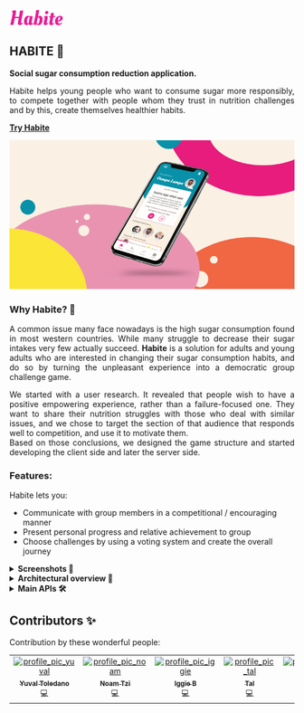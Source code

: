 
![](https://github.com/Yuval-Toledano/Habite/blob/main/src/images/logo.svg)

## HABITE 🍬 
<p><b>Social sugar consumption reduction application.</b></p>
<p align="justify" >Habite helps young people who want to consume sugar more responsibly, to compete together with people whom they trust in nutrition challenges and by this, create themselves healthier habits.</>

<b><a href="https://habite-fd756.web.app">Try Habite</a></b>

<p align="center">
  <img src='https://github.com/Yuval-Toledano/Habite/blob/main/src/images/cover.png' width="1000px" type='image'>
</p>


### Why Habite? 🤩

<p align="justify">A common issue many face nowadays is the high sugar consumption found in most western countries. While many struggle to decrease their sugar intakes very few actually succeed.         <b>Habite</b> is a solution for adults and young adults who are interested in changing their sugar consumption habits, and do so by turning the unpleasant experience into a democratic   group challenge game.</p>
<p align="justify">We started with a user research. It revealed that people wish to have a positive empowering experience, rather than a failure-focused one. They want to share their nutrition         struggles with those who deal with similar issues, and we chose to target the section of that audience that responds well to competition, and use it to motivate them.
<br>Based on those conclusions, we designed the game structure and started developing the client side and later the server side.</p>

### Features:
Habite lets you:
- Communicate with group members in a competitional / encouraging manner
- Present personal progress and relative achievement to group
- Choose challenges by using a voting system and create the overall journey

<details>
  <br>
  <summary><b>Screenshots 👀</b></summary>
  <img width="230px" src="https://github.com/Yuval-Toledano/Habite/blob/main/src/images/home.png" />
  <img width="237px" src="https://github.com/Yuval-Toledano/Habite/blob/main/src/images/signup.png" />
  <img width="237px" src="https://github.com/Yuval-Toledano/Habite/blob/main/src/images/overview.png" />
  <img width="233px" src="https://github.com/Yuval-Toledano/Habite/blob/main/src/images/challenges.png" />
</details>

<details>
  <summary><b>Architectural overview 📐</b></summary>
  <br>
  <p align="justify">We choose to use Cloud Firestore as our Database, it is a NoSQL document database. our storage contains 5 collections, 4 of them are updated on realtime and 1 that     contains static data for the app.</p> 
<br>
  <p><u>Collections:</u></p>
  <ul align="justify">
    <li><b>Users:</b> personal information of each user, generated for each user in the signup process.
      Contains- name, email, profile picture, score, level, group id and list of notifications.</li>
    <br>
    <li><b>Groups:</b> information of each group, keeps track of the current challenge of each group and the future approved challenge. The document is generated when a group is          created and is updated if user joins group and all changes in challenges.
  Contains- user Id’s in group, number of group members, current challenge Id, start timestamp of current challenge, end timestamp of current challenge, list of approved       challenges and list of past challenges.</li>
    <br>
  <li><b>Votes:</b> a vote document is generated for each challenge that one of the group members has voted for. If another group member votes for a challenge that’s been voted for,    their vote will be added to the document the exists for that challenge. 
    Contains- challenge Id, group Id, counter of votes and voters Id.</li>
    <br>
  <li><b>ChallengeLog:</b> for each current challenge that’s created for a group a challenge log is generated for each group member with the current challenge Id. The challenge log   keeps track of the success of each user during the current challenge and is updated based on the success reported by the user. At the end of the current challenge the user   score is updated based on the challenge log.</li>
    <br>
  <li><b>Challenges-autogenerated-ids:</b> static documents, contains all the information on the challenges in the app. 
    Contains- challenge name, challenge XP, description, level, and rewards.</li>
  </ul
  <br>
  <img width="1000px" src="https://github.com/Yuval-Toledano/Habite/blob/main/src/images/architectural overview.jpeg" />
    
  <a href="https://github.com/Yuval-Toledano/Habite/blob/f1f335d6911bd836743dbbfa6ec8d03f3f22c0b1/src/Habite%20user%20and%20app%20research%20documentation.pdf"><b>Click here to UX documentation</b></a>
</details>
  
<details>
  <summary><b>Main APIs 🛠️</b></summary>
  <br>
  <p align="justify"> Firebase was chosen as the server-side DB and it is Habite’s storage & hosting platform.<br>
  Firebase provides the tools and infrastructure we needed to develop Habite. With firebase we were able to authenticate and manage users who access our application. Firebase Storage     lets us upload and store user generated content, such as images. Finally, we were able to manage our DB at cloud firestore. Cloud firestore is a flexible, scalable database for       mobile, web, and server development from Firebase and Google Cloud Platform.
  <br><br>
  <i>firebaseTools.js</i> file includes the functions that communicate with the data base.<br>
  There are auth related functions such as <i>generateUserDocument, generateGroupDocument</i> that create new user/group document in the DB. You can also find getter and setter         functions such as <i>getUserDocument , getGroupMembersData </i> that return a promise of the document of the user or usable data.
  <br><br>
  At <i>AuthContext.jsx</i> we get the data from the DB and share it with the other components in the tree by calling functions such as those we mentioned before.
  <br><br>
  At <i>mobileInfoBox.jsx </i> and <i>overview.jsx </i> there is the function <i>fetchChallenge</i> inside useEffect. The function gets current challenge of the group, and it           validates it every time there is a change with the user data or the group data or a day has changed.</p>
  
</details>

## Contributors ✨

Contribution by these wonderful people:

<!-- ALL-CONTRIBUTORS-LIST:START - Do not remove or modify this section -->
<!-- prettier-ignore-start -->
<!-- markdownlint-disable -->
<table>
  <tr>
    <td align="center"><a href="https://github.com/Yuval-Toledano"><img src="https://avatars.githubusercontent.com/u/82638638?v=4" width="100px;" alt="profile_pic_yuval"/><br /><sub><b>Yuval Toledano</b></sub></a><br /><a  title="code">💻</a></td>
    <td align="center"><a href="https://github.com/noamTzi"><img src="https://avatars.githubusercontent.com/u/39398826?v=4" width="100px;" alt="profile_pic_noam"/><br /><sub><b>Noam Tzi</b></sub></a><br /><a title="code">💻</a></td>
    <td align="center"><a href="https://github.com/IggieB"><img src="https://avatars.githubusercontent.com/u/82638159?v=4" width="100px;" alt="profile_pic_iggie"/><br /><sub><b>Iggie B</b></sub></a><br /><a title="Code">💻</a></td>
    <td align="center"><a href="https://github.com/Tal-Rosenzvi"><img src="https://avatars.githubusercontent.com/u/81176209?v=4" width="100px;" alt="profile_pic_tal"/><br /><sub><b>Tal</b></sub></a><br /><a title="Code">💻</a></td>
    <td align="center"><a href="https://github.com/slevitz"><img src="https://avatars.githubusercontent.com/u/58976078?v=4" width="100px;" alt="profile_pic_sarah"/><br /><sub><b>Sarah Levitz</b></sub></a><br /><a title="Code">💻</a></td>
  </tr>
</table>

<!-- markdownlint-restore -->
<!-- prettier-ignore-end -->

<!-- ALL-CONTRIBUTORS-LIST:END -->
